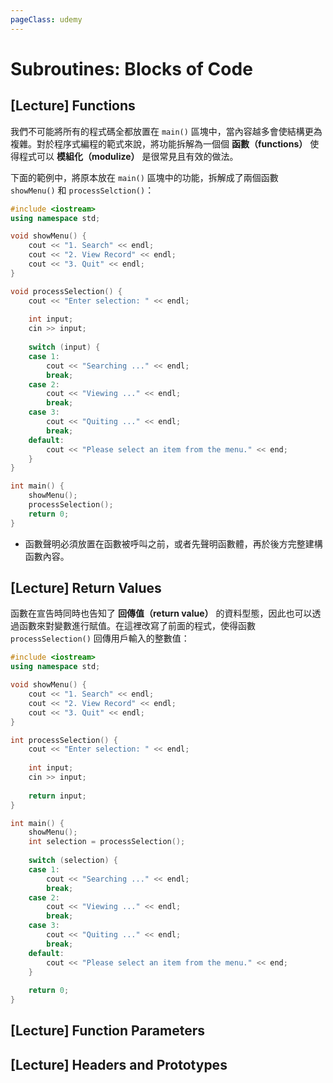 ```yaml
---
pageClass: udemy
---
```


# Subroutines: Blocks of Code

## [Lecture] Functions

我們不可能將所有的程式碼全都放置在 `main()` 區塊中，當內容越多會使結構更為複雜。對於程序式編程的範式來說，將功能拆解為一個個 **函數（functions）** 使得程式可以 **模組化（modulize）** 是很常見且有效的做法。

下面的範例中，將原本放在 `main()` 區塊中的功能，拆解成了兩個函數 `showMenu()` 和 `processSelction()`：

```cpp
#include <iostream>
using namespace std;

void showMenu() {
    cout << "1. Search" << endl;
    cout << "2. View Record" << endl;
    cout << "3. Quit" << endl;
}

void processSelection() {
    cout << "Enter selection: " << endl;
    
    int input;
    cin >> input;
    
    switch (input) {
    case 1:
        cout << "Searching ..." << endl;
        break;
    case 2:
        cout << "Viewing ..." << endl;
        break;
    case 3:
        cout << "Quiting ..." << endl;
        break;
    default:
        cout << "Please select an item from the menu." << end;
    }
}

int main() {
    showMenu();
    processSelection();
    return 0;
}
```

- 函數聲明必須放置在函數被呼叫之前，或者先聲明函數體，再於後方完整建構函數內容。

## [Lecture] Return Values

函數在宣告時同時也告知了 **回傳值（return value）** 的資料型態，因此也可以透過函數來對變數進行賦值。在這裡改寫了前面的程式，使得函數 `processSelection()` 回傳用戶輸入的整數值：

```cpp
#include <iostream>
using namespace std;

void showMenu() {
    cout << "1. Search" << endl;
    cout << "2. View Record" << endl;
    cout << "3. Quit" << endl;
}

int processSelection() {
    cout << "Enter selection: " << endl;
    
    int input;
    cin >> input;
    
    return input;
}

int main() {
    showMenu();
    int selection = processSelection();
    
    switch (selection) {
    case 1:
        cout << "Searching ..." << endl;
        break;
    case 2:
        cout << "Viewing ..." << endl;
        break;
    case 3:
        cout << "Quiting ..." << endl;
        break;
    default:
        cout << "Please select an item from the menu." << end;
    }
    
    return 0;
}
```

## [Lecture] Function Parameters

## [Lecture] Headers and Prototypes
